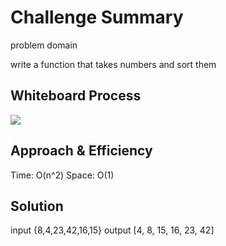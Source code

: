 # Challenge Summary
<!-- Description of the challenge -->

problem domain

write a function that takes numbers and sort them

## Whiteboard Process
<!-- Embedded whiteboard image -->

![](D:\data-structures-and-algorithms-401\challenges\insertion-sort\img\cc26.PNG)

## Approach & Efficiency
<!-- What approach did you take? Why? What is the Big O space/time for this approach? -->
Time: O(n^2)
Space: O(1)
## Solution
<!-- Show how to run your code, and examples of it in action -->

input
{8,4,23,42,16,15}
output
[4, 8, 15, 16, 23, 42]